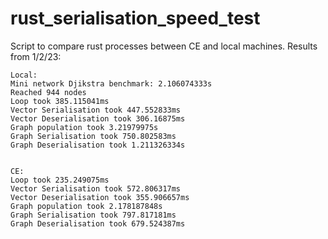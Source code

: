 # rust_serialisation_speed_test

Script to compare rust processes between CE and local machines. Results from 1/2/23:

```
Local:
Mini network Djikstra benchmark: 2.106074333s
Reached 944 nodes
Loop took 385.115041ms
Vector Serialisation took 447.552833ms
Vector Deserialisation took 306.16875ms
Graph population took 3.21979975s
Graph Serialisation took 750.802583ms
Graph Deserialisation took 1.211326334s


CE:
Loop took 235.249075ms
Vector Serialisation took 572.806317ms
Vector Deserialisation took 355.906657ms
Graph population took 2.178187848s
Graph Serialisation took 797.817181ms
Graph Deserialisation took 679.524387ms
```
